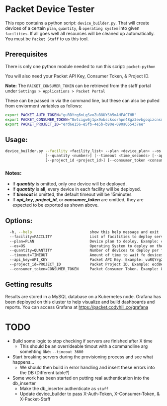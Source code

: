 # Packet Device Tester
This repo contains a python script: `device_builder.py`. That will create devices of a certain `plan`, `quantity`, & `operating system` into given `facilities`. If all goes well all resources will be cleaned up automatically. You must be `Packet Staff` to us this tool.
## Prerequisites
There is only one python module needed to run this script: `packet-python`

You will also need your Packet API Key, Consumer Token, & Project ID.

**Note:** The `PACKET_CONSUMER_TOKEN` can be retrieved from the staff portal under `Settings > Applications > Packet Portal`

These can be passed in via the command line, but these can also be pulled from enviorment variables as follows:
```bash
export PACKET_AUTH_TOKEN="guRDYrg6nLgSvoZuB8UYSh5mAHFACTHR"
export PACKET_CONSUMER_TOKEN="8wtcigw6j1px9obscksorhpn48gz3evbgoqizcnsm7t7wdsjfmy00a3ng9p8t1d4"
export PACKET_PROJECT_ID="erd6e156-e5fb-4e5b-b90e-090a055437ee"
```
## Usage:
```bash 
device_builder.py --facility <facility_list> --plan <device_plan> --os <operating_system>
                  [--quantity <number>] [--timeout <time_seconds> [--api_key <api_key>]
                  [--project_id <project_id>] [--consumer_token <consumer_token>
```
### Notes:
* If ***quantity*** is omitted, only one device will be deployed.
* If ***quantity*** is **all**, every device in each facility will be deployed.
* If ***timeout*** is omitted, the default timeout will be 15minutes
* If ***api_key***, ***project_id***, or ***consumer_token*** are omitted, they are expected to be exported as shown above.
## Options:
```bash
  -h, --help                          show this help message and exit
  --facility=FACILITY                 List of facilities to deploy servers. Example: ewr1,sjc1
  --plan=PLAN                         Device plan to deploy. Example: c3.small.x86
  --os=OS                             Operating System to deploy on the Device. Example: ubuntu_18_04
  --quantity=QUANTITY                 Number of devices to deploy per facility. Example: 100
  --timeout=TIMEOUT                   Amount of time to wait fo devices to become active. Example: 25
  --api_key=API_KEY                   Packet API Key. Example: vuRQYrg2nLgSvoYuB8UYSh4mAHFACTHB
  --project_id=PROJECT_ID             Packet Project ID. Example: ecd8e248-e2fb-4e5b-b90e-090a055437dd
  --consumer_token=CONSUMER_TOKEN     Packet Consumer Token. Example: 8wtcigw6j1px9obscksorhpn48gz3evbgoqizcnsm7t7wdsjfmy00a3ng9p8t1d4
```

## Getting results
Results are stored in a MySQL database on a Kubernetes node. Grafana has been deployed on this cluster to help visualize and build dashboards and reports. You can access Grafana at https://packet.codyhill.co/grafana


# TODO
* Build some logic to stop checking if servers are finished after X time
  * This should be an overrideable timout with a commandline arg somehting like: `--timeout 3600`
* Start breaking servers during the provisioning process and see what happens...
  * We should then build in error handling and insert these errors into the DB (Different table?)
* Some work has been started on putting real authentication into the db_inserter
  * Make the db_inserter authenticate as `staff`
  * Update device_builder to pass X-Auth-Token, X-Consumer-Token, & X-Packet-Staff